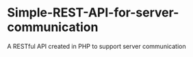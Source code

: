 # Simple-REST-API-for-server-communication
A RESTful API created in PHP to support server communication
